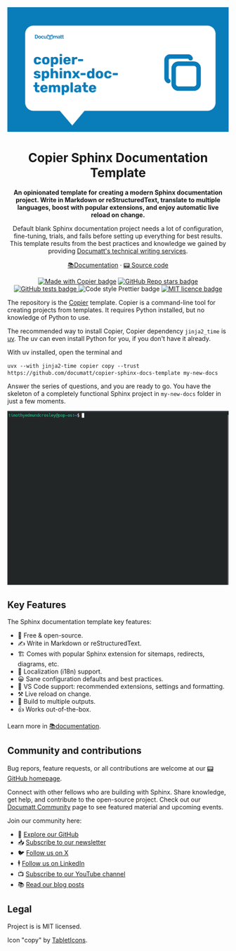 <div align="center">

<a href="https://documatt.com/copier-sphinx-docs-template">
    <img src="https://github.com/documatt/copier-sphinx-docs-template/blob/main/hero.svg?raw=true" alt="Project hero image">
</a>

<h1>Copier Sphinx Documentation Template</h1>

<!-- overview -->

<p><strong>An opinionated template for creating a modern Sphinx documentation project. Write in Markdown or reStructuredText, translate to multiple languages, boost with popular extensions, and enjoy automatic live reload on change.</strong></p>

<p>Default blank Sphinx documentation project needs a lot of configuration, fine-tuning, trials, and fails before setting up everything for best results. This template results from the best practices and knowledge we gained by providing <a href="https://documatt.com/services">Documatt's technical writing services</a>.</p>

<!-- .overview -->

<p>
    <a href="https://documatt.com/copier-sphinx-docs-template">📚Documentation</a> ·
    <a href="https://github.com/documatt/copier-sphinx-docs-template">📟 Source code</a>
</p>

<p>
    <a href="https://github.com/copier-org/copier"><img src="https://img.shields.io/endpoint?url=https://raw.githubusercontent.com/copier-org/copier/master/img/badge/badge-grayscale-inverted-border-orange.json&labelColor=097cba&color=163B36" alt="Made with Copier badge"/></a>
    <a href="https://github.com/documatt/copier-sphinx-docs-template">
        <img src="https://img.shields.io/github/stars/documatt/copier-sphinx-docs-template?style=flat&logo=github&labelColor=097cba&color=163B36" alt="GitHub Repo stars badge">
    </a>
    <a href="https://github.com/documatt/copier-sphinx-docs-template/actions/workflows/test.yaml">
        <img src="https://github.com/documatt/copier-sphinx-docs-template/actions/workflows/test.yaml/badge.svg" alt="GitHub tests badge">
    </a>
    <img src="https://img.shields.io/badge/codestyle-Prettier-blue?labelColor=097cba&color=163B36" alt="Code style Prettier badge">
    <a href="https://raw.githubusercontent.com/documatt/copier-sphinx-docs-template/refs/heads/main/LICENSE">
        <img src="https://img.shields.io/badge/license-MIT-blue?labelColor=097cba&color=163B36" alt="MIT licence badge">
    </a>
</p>

</div>

<!-- Very short intro -->

The repository is the [Copier](https://copier.readthedocs.io) template. Copier is a command-line tool for creating projects from templates. It requires Python installed, but no knowledge of Python to use.

The recommended way to install Copier, Copier dependency `jinja2_time` is [uv](https://docs.astral.sh/uv/). The uv can even install Python for you, if you don't have it already.

With uv installed, open the terminal and

```
uvx --with jinja2-time copier copy --trust https://github.com/documatt/copier-sphinx-docs-template my-new-docs
```

Answer the series of questions, and you are ready to go. You have the skeleton of a completely functional Sphinx project in `my-new-docs` folder in just a few moments.

<!-- TODO: Screenshot / video (animovaný png/webp?) -->
<div align="center">
    <img alt="Quickstart" src="https://raw.githubusercontent.com/cruft/cruft/master/art/example.gif">
</div>

## Key Features

<!-- features -->

The Sphinx documentation template key features:

- 💯 Free & open-source.
- ✍️ Write in Markdown or reStructuredText.
- 🏗️ Comes with popular Sphinx extension for sitemaps, redirects, diagrams, etc.
- 👅 Localization (i18n) support.
- 😀 Sane configuration defaults and best practices.
- 🎨 VS Code support: recommended extensions, settings and formatting.
- ⚒️ Live reload on change.
- 💾 Build to multiple outputs.
- 👍 Works out-of-the-box.

<!-- .features -->

Learn more in [📚documentation](https://documatt.com/copier-sphinx-docs-template).

## Community and contributions

Bug repors, feature requests, or all contributions are welcome at our [📟 GitHub homepage](https://github.com/documatt/copier-sphinx-docs-template/).

Connect with other fellows who are building with Sphinx. Share knowledge, get help, and contribute to the open-source project. Check out our [Documatt Community](https://documatt.com/community) page to see featured material and upcoming events.

Join our community here:

- 🌟 [Explore our GitHub](https://github.com/documatt)
- 📥 [Subscribe to our newsletter](https://documatt.com/newsletter-signup/)
- 🐦 [Follow us on X](https://x.com/documattcom)
- 🕴️ [Follow us on LinkedIn](https://www.linkedin.com/company/documattcom)
- 📺 [Subscribe to our YouTube channel](https://www.youtube.com/@Documatt)
- 📚 [Read our blog posts](https://documatt.com/blog)

## Legal

Project is is MIT licensed.

Icon "copy" by [TabletIcons](https://tablericons.com/icon/copy).
